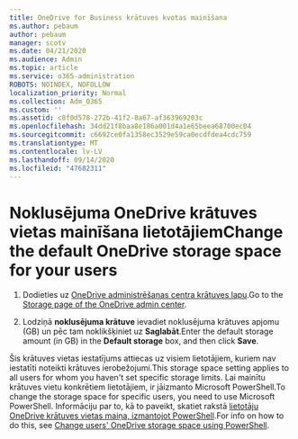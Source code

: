 ```yaml
---
title: OneDrive for Business krātuves kvotas mainīšana
ms.author: pebaum
author: pebaum
manager: scotv
ms.date: 04/21/2020
ms.audience: Admin
ms.topic: article
ms.service: o365-administration
ROBOTS: NOINDEX, NOFOLLOW
localization_priority: Normal
ms.collection: Adm_O365
ms.custom: ''
ms.assetid: c8f0d578-272b-41f2-8a67-af363969203c
ms.openlocfilehash: 34dd21f8baa8e186a001d4a1e65beea68700ec04
ms.sourcegitcommit: c6692ce0fa1358ec3529e59ca0ecdfdea4cdc759
ms.translationtype: MT
ms.contentlocale: lv-LV
ms.lasthandoff: 09/14/2020
ms.locfileid: "47682311"
---
```

# <a name="change-the-default-onedrive-storage-space-for-your-users"></a><span data-ttu-id="c9237-102">Noklusējuma OneDrive krātuves vietas mainīšana lietotājiem</span><span class="sxs-lookup"><span data-stu-id="c9237-102">Change the default OneDrive storage space for your users</span></span>

1. <span data-ttu-id="c9237-103">Dodieties uz [OneDrive administrēšanas centra krātuves lapu](https://admin.onedrive.com/?v=StorageSettings).</span><span class="sxs-lookup"><span data-stu-id="c9237-103">Go to the [Storage page of the OneDrive admin center](https://admin.onedrive.com/?v=StorageSettings).</span></span>
    
2. <span data-ttu-id="c9237-104">Lodziņā **noklusējuma krātuve** ievadiet noklusējuma krātuves apjomu (GB) un pēc tam noklikšķiniet uz **Saglabāt**.</span><span class="sxs-lookup"><span data-stu-id="c9237-104">Enter the default storage amount (in GB) in the **Default storage** box, and then click **Save**.</span></span>
    
<span data-ttu-id="c9237-105">Šis krātuves vietas iestatījums attiecas uz visiem lietotājiem, kuriem nav iestatīti noteikti krātuves ierobežojumi.</span><span class="sxs-lookup"><span data-stu-id="c9237-105">This storage space setting applies to all users for whom you haven't set specific storage limits.</span></span> <span data-ttu-id="c9237-106">Lai mainītu krātuves vietu konkrētiem lietotājiem, ir jāizmanto Microsoft PowerShell.</span><span class="sxs-lookup"><span data-stu-id="c9237-106">To change the storage space for specific users, you need to use Microsoft PowerShell.</span></span> <span data-ttu-id="c9237-107">Informāciju par to, kā to paveikt, skatiet rakstā [lietotāju OneDrive krātuves vietas maiņa, izmantojot PowerShell](https://go.microsoft.com/fwlink/?linkid=866402).</span><span class="sxs-lookup"><span data-stu-id="c9237-107">For info on how to do this, see [Change users' OneDrive storage space using PowerShell](https://go.microsoft.com/fwlink/?linkid=866402).</span></span>
  

